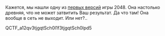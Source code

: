 Кажется, мы нашли одну из <a href="static/16384.bat">первых версий</a> игры 2048. Она настолько древняя, что не может затвитить Ваш результат. Да что там! Она вообще в сеть не выходит. Или нет?..

QCTF_a12qv3tjgqtSch0l1f3tjgqtSch0lpd5
